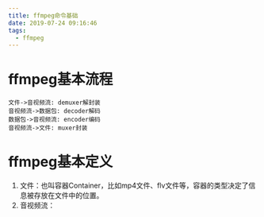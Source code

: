 ```yaml
---
title: ffmpeg命令基础
date: 2019-07-24 09:16:46
tags:
  - ffmpeg
---
```

# ffmpeg基本流程

```sequence
文件->音视频流: demuxer解封装
音视频流->数据包: decoder解码
数据包->音视频流: encoder编码
音视频流->文件: muxer封装
```

# ffmpeg基本定义

1. 文件：也叫容器Container，比如mp4文件、flv文件等，容器的类型决定了信息被存放在文件中的位置。
2. 音视频流： 
